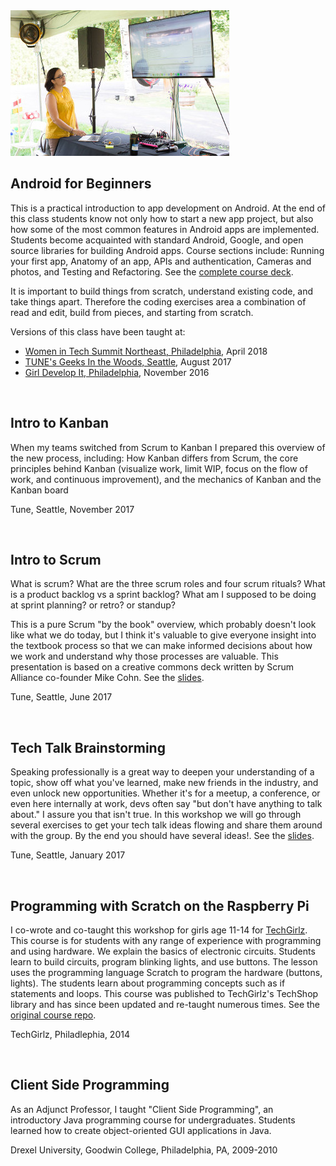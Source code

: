 
<img class="feature-image-right" src="images/audrey_gitw_teaching_left.jpg" alt="photo of me teaching the Android for Beginners class in 2017 at Geeks in the Woods">

## Android for Beginners

This is a practical introduction to app development on Android. At the end of this class students know not only how to start a new app project, but also how some of the most common features in Android apps are implemented. Students become acquainted with standard Android, Google, and open source libraries for building Android apps. Course sections include: Running your first app, Anatomy of an app, APIs and authentication, Cameras and photos, and Testing and Refactoring. See the [complete course deck](http://audreytroutt.com/android-beginners/#/).

It is important to build things from scratch, understand existing code, and take things apart. Therefore the coding exercises area a combination of read and edit, build from pieces, and starting from scratch.

Versions of this class have been taught at:

*   [Women in Tech Summit Northeast, Philadelphia](https://womenintechsummit.net/intro-to-android-development/), April 2018
*   [TUNE's Geeks In the Woods, Seattle](https://www.tune.com/blog/geeks-woods-tunes-developer-retreat/), August 2017
*   [Girl Develop It, Philadelphia](https://www.meetup.com/Girl-Develop-It-Philadelphia/events/234942405/), November 2016

<br>

## Intro to Kanban

When my teams switched from Scrum to Kanban I prepared this overview of the new process, including: How Kanban differs from Scrum, the core principles behind Kanban (visualize work, limit WIP, focus on the flow of work, and continuous improvement), and the mechanics of Kanban and the Kanban board

Tune, Seattle, November 2017

<br>

## Intro to Scrum

What is scrum? What are the three scrum roles and four scrum rituals? What is a product backlog vs a sprint backlog? What am I supposed to be doing at sprint planning? or retro? or standup?

This is a pure Scrum "by the book" overview, which probably doesn't look like what we do today, but I think it's valuable to give everyone insight into the textbook process so that we can make informed decisions about how we work and understand why those processes are valuable. This presentation is based on a creative commons deck written by Scrum Alliance co-founder Mike Cohn. See the [slides](https://speakerdeck.com/atroutt/intro-to-scrum-fork-from-mountain-goat).

Tune, Seattle, June 2017

<br>

## Tech Talk Brainstorming

Speaking professionally is a great way to deepen your understanding of a topic, show off what you've learned, make new friends in the industry, and even unlock new opportunities. Whether it's for a meetup, a conference, or even here internally at work, devs often say "but don't have anything to talk about." I assure you that isn't true. In this workshop we will go through several exercises to get your tech talk ideas flowing and share them around with the group. By the end you should have several ideas!. See the [slides](https://speakerdeck.com/atroutt/tech-talk-brainstorming).

Tune, Seattle, January 2017

<br>

## Programming with Scratch on the Raspberry Pi

I co-wrote and co-taught this workshop for girls age 11-14 for [TechGirlz](http://www.techgirlz.org/). This course is for students with any range of experience with programming and using hardware. We explain the basics of electronic circuits. Students learn to build circuits, program blinking lights, and use buttons. The lesson uses the programming language Scratch to program the hardware (buttons, lights). The students learn about programming concepts such as if statements and loops. This course was published to TechGirlz's TechShop library and has since been updated and re-taught numerous times. See the [original course repo](https://github.com/atroutt/scratch-pi).

TechGirlz, Philadlephia, 2014

<br>

## Client Side Programming

As an Adjunct Professor, I taught "Client Side Programming", an introductory Java programming course for undergraduates. Students learned how to create object-oriented GUI applications in Java.

Drexel University, Goodwin College, Philadelphia, PA, 2009-2010

<div class="clearfix"></div>
